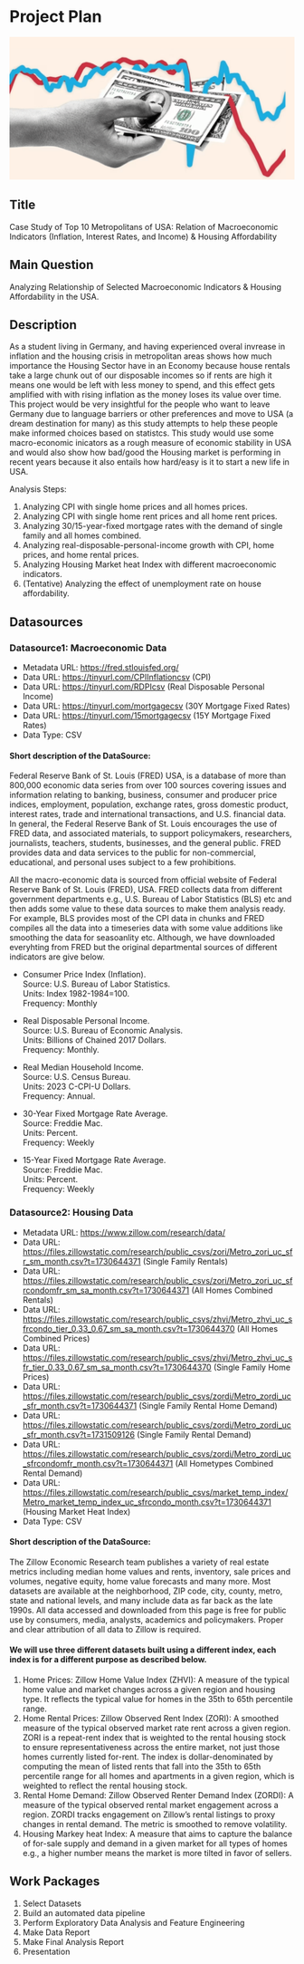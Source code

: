 # Project Plan
![image alt](https://github.com/muhammadajlal/made-template-23456620/blob/main/project/picture.png?raw=true)
## Title
<!-- Give your project a short title. -->
Case Study of Top 10 Metropolitans of USA: Relation of Macroeconomic Indicators (Inflation, Interest Rates, and Income) & Housing Affordability

## Main Question

<!-- Think about one main question you want to answer based on the data. -->
Analyzing Relationship of Selected Macroeconomic Indicators & Housing Affordability in the USA.

## Description

<!-- Describe your data science project in max. 200 words. Consider writing about why and how you attempt it. -->
As a student living in Germany, and having experienced overal invrease in inflation and the housing crisis in metropolitan areas shows how much importance the Housing Sector have in an Economy because house rentals take a large chunk out of our disposable incomes so if rents are high it means one would be left with less money to spend, and this effect gets amplified with with rising inflation as the money loses its value over time. This project would be very insightful for the people who want to leave Germany due to language barriers or other preferences and move to USA (a dream destination for many) as this study attempts to help these people make informed choices based on statistcs. This study would use some macro-economic inicators as a rough measure of economic stability in USA and would also show how bad/good the Housing market is performing in recent years because it also entails how hard/easy is it to start a new life in USA.

Analysis Steps:
1. Analyzing CPI with single home prices and all homes prices.
2. Analyzing CPI with single home rent prices and all home rent prices.
3. Analyzing 30/15-year-fixed mortgage rates with the demand of single family and all homes combined.
4. Analyzing real-disposable-personal-income growth with CPI, home prices, and home rental prices.
5. Analyzing Housing Market heat Index with different macroeconomic indicators. 
5. (Tentative) Analyzing the effect of unemployment rate on house affordability. 

## Datasources

<!-- Describe each datasources you plan to use in a section. Use the prefic "DatasourceX" where X is the id of the datasource. -->

### Datasource1: Macroeconomic Data
* Metadata URL: https://fred.stlouisfed.org/
* Data URL: https://tinyurl.com/CPIInflationcsv (CPI)
* Data URL: https://tinyurl.com/RDPIcsv (Real Disposable Personal Income)
* Data URL: https://tinyurl.com/mortgagecsv (30Y Mortgage Fixed Rates)
* Data URL: https://tinyurl.com/15mortgagecsv (15Y Mortgage Fixed Rates)
* Data Type: CSV
<!-- * Data URL: https://tinyurl.com/RMHIncomecsv (Median Household Income) -->
<!-- * Data URL: https://fred.stlouisfed.org/release?t=&et=&rid=113&ob=pv&od=&tg=&tt=&pageID=2 (Unemployment Rate Data) - Optional -->

#### Short description of the DataSource:
Federal Reserve Bank of St. Louis (FRED) USA, is a database of more than 800,000 economic data series from over 100 sources covering issues and information relating to banking, business, consumer and producer price indices, employment, population, exchange rates, gross domestic product, interest rates, trade and international transactions, and U.S. financial data. In general, the Federal Reserve Bank of St. Louis encourages the use of FRED data, and associated materials, to support policymakers, researchers, journalists, teachers, students, businesses, and the general public. FRED provides data and data services to the public for non-commercial, educational, and personal uses subject to a few prohibitions.

All the macro-economic data is sourced from official website of Federal Reserve Bank of St. Louis (FRED), USA. FRED collects data from different government departments e.g., U.S. Bureau of Labor Statistics (BLS) etc and then adds some value to these data sources to make them analysis ready. For example,  BLS provides most of the CPI data in chunks and FRED compiles all the data into a timeseries data with some value additions like smoothing the data for seasoanlity etc. Although, we have downloaded everyhting from FRED but the original departmental sources of different indicators are give below.  

- Consumer Price Index (Inflation).  
Source: U.S. Bureau of Labor Statistics.  
Units:  Index 1982-1984=100.   
Frequency:  Monthly

- Real Disposable Personal Income.  
Source: U.S. Bureau of Economic Analysis.  
Units:  Billions of Chained 2017 Dollars.  
Frequency:  Monthly.  

- Real Median Household Income.  
Source: U.S. Census Bureau.    
Units:  2023 C-CPI-U Dollars.  
Frequency:  Annual.  

- 30-Year Fixed Mortgage Rate Average.  
Source: Freddie Mac.  
Units:  Percent.  
Frequency:  Weekly

- 15-Year Fixed Mortgage Rate Average.  
Source: Freddie Mac.  
Units:  Percent.  
Frequency:  Weekly 

<!-- - Unemployment Rates.  
Source: U.S. Bureau of Labor Statistics.     
Units:  Percent.  
Frequency:  Monthly  -->

### Datasource2: Housing Data
* Metadata URL: https://www.zillow.com/research/data/
* Data URL: https://files.zillowstatic.com/research/public_csvs/zori/Metro_zori_uc_sfr_sm_month.csv?t=1730644371 (Single Family Rentals)
* Data URL: https://files.zillowstatic.com/research/public_csvs/zori/Metro_zori_uc_sfrcondomfr_sm_sa_month.csv?t=1730644371 (All Homes Combined Rentals)
* Data URL: https://files.zillowstatic.com/research/public_csvs/zhvi/Metro_zhvi_uc_sfrcondo_tier_0.33_0.67_sm_sa_month.csv?t=1730644370 (All Homes Combined Prices)
* Data URL: https://files.zillowstatic.com/research/public_csvs/zhvi/Metro_zhvi_uc_sfr_tier_0.33_0.67_sm_sa_month.csv?t=1730644370 (Single Family Home Prices)
* Data URL: https://files.zillowstatic.com/research/public_csvs/zordi/Metro_zordi_uc_sfr_month.csv?t=1730644371 (Single Family Rental Home Demand)
* Data URL: https://files.zillowstatic.com/research/public_csvs/zordi/Metro_zordi_uc_sfr_month.csv?t=1731509126 (Single Family Rental Demand)
* Data URL: https://files.zillowstatic.com/research/public_csvs/zordi/Metro_zordi_uc_sfrcondomfr_month.csv?t=1730644371 (All Hometypes Combined Rental Demand)
* Data URL: https://files.zillowstatic.com/research/public_csvs/market_temp_index/Metro_market_temp_index_uc_sfrcondo_month.csv?t=1730644371 (Housing Market Heat Index)
* Data Type: CSV

#### Short description of the DataSource:
The Zillow Economic Research team publishes a variety of real estate metrics including median home values and rents, inventory, sale prices and volumes, negative equity, home value forecasts and many more. Most datasets are available at the neighborhood, ZIP code, city, county, metro, state and national levels, and many include data as far back as the late 1990s. All data accessed and downloaded from this page is free for public use by consumers, media, analysts, academics and policymakers. Proper and clear attribution of all data to Zillow is required.

#### We will use three different datasets built using a different index, each index is for a different purpose as described below.
1. Home Prices: Zillow Home Value Index (ZHVI): A measure of the typical home value and market changes across a given region and housing type. It reflects the typical value for homes in the 35th to 65th percentile range.
2. Home Rental Prices: Zillow Observed Rent Index (ZORI): A smoothed measure of the typical observed market rate rent across a given region. ZORI is a repeat-rent index that is weighted to the rental housing stock to ensure representativeness across the entire market, not just those homes currently listed for-rent. The index is dollar-denominated by computing the mean of listed rents that fall into the 35th to 65th percentile range for all homes and apartments in a given region, which is weighted to reflect the rental housing stock.
3. Rental Home Demand: Zillow Observed Renter Demand Index (ZORDI): A measure of the typical observed rental market engagement across a region. ZORDI tracks engagement on Zillow’s rental listings to proxy changes in rental demand. The metric is smoothed to remove volatility. 
4. Housing Markey heat Index: A measure that aims to capture the balance of for-sale supply and demand in a given market for all types of homes e.g., a higher number means the market is more tilted in favor of sellers.


## Work Packages

<!-- List of work packages ordered sequentially, each pointing to an issue with more details. -->

1. Select Datasets
2. Build an automated data pipeline
3. Perform Exploratory Data Analysis and Feature Engineering
4. Make Data Report
5. Make Final Analysis Report
6. Presentation

